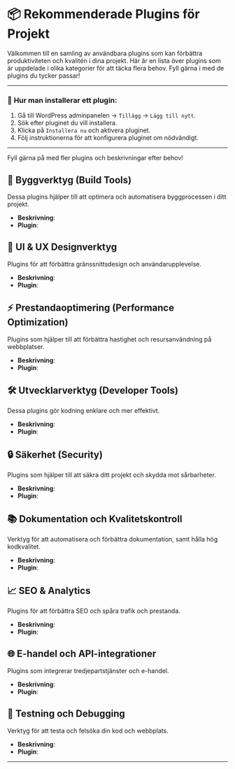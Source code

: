 # 📦 Rekommenderade Plugins för Projekt

Välkommen till en samling av användbara plugins som kan förbättra produktiviteten och kvalitén i dina projekt. 
Här är en lista över plugins som är uppdelade i olika kategorier för att täcka flera behov. 
Fyll gärna i med de plugins du tycker passar!

---

### 🔗 **Hur man installerar ett plugin:**
1. Gå till WordPress adminpanelen → `Tillägg` → `Lägg till nytt`.
2. Sök efter pluginet du vill installera.
3. Klicka på `Installera nu` och aktivera pluginet.
4. Följ instruktionerna för att konfigurera pluginet om nödvändigt.

---
   
Fyll gärna på med fler plugins och beskrivningar efter behov!

## 🔧 **Byggverktyg (Build Tools)**
Dessa plugins hjälper till att optimera och automatisera byggprocessen i ditt projekt.

- **Beskrivning**: 
- **Plugin**: 

## 🎨 **UI & UX Designverktyg**
Plugins för att förbättra gränssnittsdesign och användarupplevelse.

- **Beskrivning**: 
- **Plugin**:

## ⚡ **Prestandaoptimering (Performance Optimization)**
Plugins som hjälper till att förbättra hastighet och resursanvändning på webbplatser.

- **Beskrivning**:
- **Plugin**:

## 🛠 **Utvecklarverktyg (Developer Tools)**
Dessa plugins gör kodning enklare och mer effektivt.

- **Beskrivning**:
- **Plugin**:

## 🔒 **Säkerhet (Security)**
Plugins som hjälper till att säkra ditt projekt och skydda mot sårbarheter.

- **Beskrivning**:
- **Plugin**:

## 📚 **Dokumentation och Kvalitetskontroll**
Verktyg för att automatisera och förbättra dokumentation, samt hålla hög kodkvalitet.

- **Beskrivning**:
- **Plugin**:

## 📈 **SEO & Analytics**
Plugins för att förbättra SEO och spåra trafik och prestanda.

- **Beskrivning**:
- **Plugin**:
  
## 🌐 **E-handel och API-integrationer**
Plugins som integrerar tredjepartstjänster och e-handel.

- **Beskrivning**:
- **Plugin**:

## 🎯 **Testning och Debugging**
Verktyg för att testa och felsöka din kod och webbplats.

- **Beskrivning**:
- **Plugin**:

---



